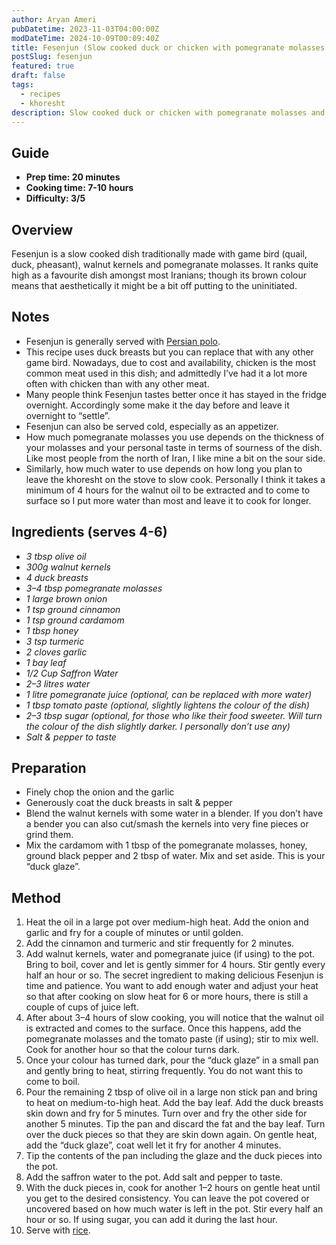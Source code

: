 ```yaml
---
author: Aryan Ameri
pubDatetime: 2023-11-03T04:00:00Z
modDateTime: 2024-10-09T00:09:40Z
title: Fesenjun (Slow cooked duck or chicken with pomegranate molasses and walnut kernels)
postSlug: fesenjun
featured: true
draft: false
tags:
  - recipes
  - khoresht
description: Slow cooked duck or chicken with pomegranate molasses and walnut kernels
---
```


## Guide

- **Prep time: 20 minutes**
- **Cooking time: 7-10 hours**
- **Difficulty: 3/5**

## Overview

Fesenjun is a slow cooked dish traditionally made with game bird (quail, duck, pheasant), walnut kernels and pomegranate molasses. It ranks quite high as a favourite dish amongst most Iranians; though its brown colour means that aesthetically it might be a bit off putting to the uninitiated.

## Notes

- Fesenjun is generally served with [Persian polo](../persian-polo).
- This recipe uses duck breasts but you can replace that with any other game bird. Nowadays, due to cost and availability, chicken is the most common meat used in this dish; and admittedly I’ve had it a lot more often with chicken than with any other meat.
- Many people think Fesenjun tastes better once it has stayed in the fridge overnight. Accordingly some make it the day before and leave it overnight to “settle”.
- Fesenjun can also be served cold, especially as an appetizer.
- How much pomegranate molasses you use depends on the thickness of your molasses and your personal taste in terms of sourness of the dish. Like most people from the north of Iran, I like mine a bit on the sour side.
- Similarly, how much water to use depends on how long you plan to leave the khoresht on the stove to slow cook. Personally I think it takes a minimum of 4 hours for the walnut oil to be extracted and to come to surface so I put more water than most and leave it to cook for longer.

## Ingredients (serves 4-6)

- _3 tbsp olive oil_
- _300g walnut kernels_
- _4 duck breasts_
- _3–4 tbsp pomegranate molasses_
- _1 large brown onion_
- _1 tsp ground cinnamon_
- _1 tsp ground cardamom_
- _1 tbsp honey_
- _3 tsp turmeric_
- _2 cloves garlic_
- _1 bay leaf_
- _1/2 Cup Saffron Water_
- _2–3 litres water_
- _1 litre pomegranate juice (optional, can be replaced with more water)_
- _1 tbsp tomato paste (optional, slightly lightens the colour of the dish)_
- _2–3 tbsp sugar (optional, for those who like their food sweeter. Will turn the colour of the dish slightly darker. I personally don’t use any)_
- _Salt & pepper to taste_

## Preparation

- Finely chop the onion and the garlic
- Generously coat the duck breasts in salt & pepper
- Blend the walnut kernels with some water in a blender. If you don’t have a bender you can also cut/smash the kernels into very fine pieces or grind them.
- Mix the cardamom with 1 tbsp of the pomegranate molasses, honey, ground black pepper and 2 tbsp of water. Mix and set aside. This is your “duck glaze”.

## Method

1. Heat the oil in a large pot over medium-high heat. Add the onion and garlic and fry for a couple of minutes or until golden.
1. Add the cinnamon and turmeric and stir frequently for 2 minutes.
1. Add walnut kernels, water and pomegranate juice (if using) to the pot. Bring to boil, cover and let is gently simmer for 4 hours. Stir gently every half an hour or so. The secret ingredient to making delicious Fesenjun is time and patience. You want to add enough water and adjust your heat so that after cooking on slow heat for 6 or more hours, there is still a couple of cups of juice left.
1. After about 3–4 hours of slow cooking, you will notice that the walnut oil is extracted and comes to the surface. Once this happens, add the pomegranate molasses and the tomato paste (if using); stir to mix well. Cook for another hour so that the colour turns dark.
1. Once your colour has turned dark, pour the “duck glaze” in a small pan and gently bring to heat, stirring frequently. You do not want this to come to boil.
1. Pour the remaining 2 tbsp of olive oil in a large non stick pan and bring to heat on medium-to-high heat. Add the bay leaf. Add the duck breasts skin down and fry for 5 minutes. Turn over and fry the other side for another 5 minutes. Tip the pan and discard the fat and the bay leaf. Turn over the duck pieces so that they are skin down again. On gentle heat, add the “duck glaze”, coat well let it fry for another 4 minutes.
1. Tip the contents of the pan including the glaze and the duck pieces into the pot.
1. Add the saffron water to the pot. Add salt and pepper to taste.
1. With the duck pieces in, cook for another 1–2 hours on gentle heat until you get to the desired consistency. You can leave the pot covered or uncovered based on how much water is left in the pot. Stir every half an hour or so. If using sugar, you can add it during the last hour.
1. Serve with [rice](../persian-polo).

